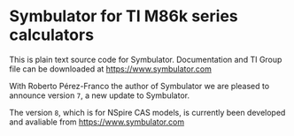 # Symbulator for TI M86k series calculators

This is plain text source code for Symbulator.
Documentation and TI Group file can be downloaded at https://www.symbulator.com

With Roberto Pérez-Franco the author of Symbulator we are pleased
to announce version `7`, a new update to Symbulator.

The version `8`, which is for NSpire CAS models, is currently
been developed and avaliable from https://www.symbulator.com

